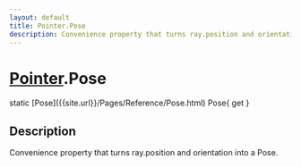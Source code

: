 ```yaml
---
layout: default
title: Pointer.Pose
description: Convenience property that turns ray.position and orientation into a Pose.
---
```

# [Pointer]({{site.url}}/Pages/Reference/Pointer.html).Pose

<div class='signature' markdown='1'>
static [Pose]({{site.url}}/Pages/Reference/Pose.html) Pose{ get }
</div>

## Description
Convenience property that turns ray.position and orientation
into a Pose.

